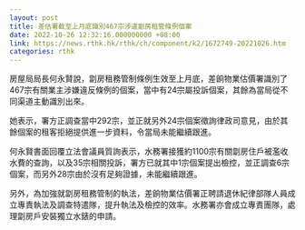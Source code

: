 ```yaml
---
layout: post
title: 差估署截至上月底識別467宗涉違劏房租管條例個案　
date: 2022-10-26 12:32:16.000000000 +08:00
link: https://news.rthk.hk/rthk/ch/component/k2/1672749-20221026.htm
categories: rthk
---
```


房屋局局長何永賢說，劏房租務管制條例生效至上月底，差餉物業估價署識別了467宗有關業主涉嫌違反條例的個案，當中有24宗屬投訴個案，其餘為當局從不同渠道主動識別出來。

她表示，署方正調查當中292宗，並正就另外24宗個案徵詢律政司意見，由於其餘個案的租客拒絕提供進一步資料，令當局未能繼續跟進。

何永賢書面回覆立法會議員質詢表示，水務署接獲約1100宗有關劏房住戶被濫收水費的查詢，以及35宗相關投訴，署方已就其中1宗個案提出檢控，並正調查6宗個案，而另外28宗由於沒有足夠證據，未能繼續跟進。

另外，為加強就劏房租務管制的執法，差餉物業估價署正聘請退休紀律部隊人員成立專責執法及調查特遣隊，提升執法及檢控的效率。水務署亦會成立專責團隊，處理劏房戶安裝獨立水錶的申請。
